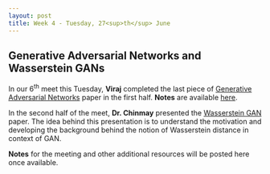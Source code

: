 ```yaml
---
layout: post
title: Week 4 - Tuesday, 27<sup>th</sup> June
---
```

## Generative Adversarial Networks and Wasserstein GANs

In our 6<sup>th</sup> meet this Tuesday, **Viraj** completed the last piece of [Generative Adversarial Networks](https://arxiv.org/pdf/1406.2661.pdf) paper in the first half.
**Notes** are available [here](https://goo.gl/4mcZVr).

In the second half of the meet, **Dr. Chinmay** presented the [Wasserstein GAN](https://arxiv.org/pdf/1701.07875.pdf) paper. The idea behind this presentation is to understand the motivation and developing the background behind the notion of Wasserstein distance in context of GAN.

**Notes** for the meeting and other additional resources will be posted here once available.
